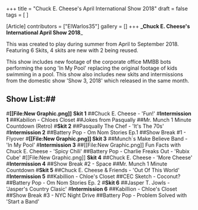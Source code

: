 +++
title = "Chuck E. Cheese's April International Show 2018"
draft = false
tags = [ ]

[Article]
contributors = ["ElWarlos35"]
gallery = []
+++
**_Chuck E. Cheese's International April Show 2018**_

This was created to play during summer from April to September 2018. Featuring 6 Skits, 4 skits are new with 2 being reused.

This show includes new footage of the corporate office MMBB bots performing the song 'In My Pool' replacing the original footage of kids swimming in a pool. This show also includes new skits and intermissions from the domestic show 'Show 3, 2018' which released in the same month.
## Show List:## 
#**[[File:New Graphic.png]]** **Skit 1**
##Chuck E. Cheese - 'Fun!'
#**Intermission 1**
##Kabilion - Chloes Closet
##Jokes from Pasqually
##Mr. Munch 1 Minute Countdown (Retro)
#**Skit 2**
##Pasqually The Chef - 'It's The 70s'
#**Intermission 2**
##Battery Pop  - Om Nom Stories Ep.1
##Show Break #1 - Flyover
#**[[File:New Graphic.png]] Skit 3**
##Munch´s Make Believe Band - 'In My Pool'
#**Intermission 3**
##[[File:New Graphic.png]] Fun Facts with Chuck E. Cheese - 'Spicy Chili'
##Battery Pop - Charlie Freaks Out - 'Rubix Cube'
#[[File:New Graphic.png]] **Skit 4**
##Chuck E. Cheese - 'More Cheese'
#**Intermission 4**
##Show Break #2 - Space
##Mr. Munch 1 Minute Countdown
#**Skit 5**
##Chuck E. Cheese & Friends - 'Out Of This World'
#**Intermission 5**
##Kabillion - Chloe's Closet
##CEC Sketch - Coconut?
##Battery Pop - Om Nom Stories Ep. 2
#**Skit 6**
##Jasper T. Jowls - 'Jasper's Country Clasic'
#**Intermission 6**
##Kabillion - Chloe's Closet
##Show Break #3 - NYC Night Drive
##Battery Pop - Problem Solved with 'Start a Band'